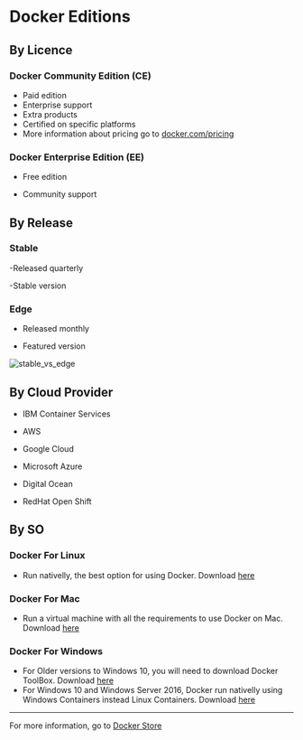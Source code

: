 # Docker Editions

## By Licence

### Docker Community Edition (CE)
- Paid edition
- Enterprise support
- Extra products
- Certified on specific platforms
- More information about pricing go to [docker.com/pricing](docker.com/pricing)

### Docker Enterprise Edition (EE)

- Free edition

- Community support


## By Release

### Stable

-Released quarterly

-Stable version

### Edge

- Released monthly

- Featured version

![stable_vs_edge](https://nickjanetakis.com/assets/blog/docker-ce-vs-ee-release-cycle-3fff8e62c74a88ef6fd7115d8289fd9c29108ee5c43d0b23f7ff473d3ab770a2.jpg)


## By Cloud Provider

- IBM Container Services

- AWS

- Google Cloud 

- Microsoft Azure

- Digital Ocean

- RedHat Open Shift


## By SO

### Docker For Linux

- Run nativelly, the best option for using Docker.
  Download [here](https://docs.docker.com/install/)

### Docker For Mac

- Run a virtual machine with all the requirements to use Docker on Mac. 
  Download [here](https://docs.docker.com/docker-for-mac/)

### Docker For Windows

- For Older versions to Windows 10, you will need to download Docker ToolBox. 
  Download [here](https://docs.docker.com/toolbox/overview/)
- For Windows 10 and Windows Server 2016, Docker run nativelly using Windows Containers instead Linux Containers. 
  Download [here](https://docs.docker.com/docker-for-windows/install/#what-to-know-before-you-install)


---

For more information, go to [Docker Store](https://store.docker.com/)
